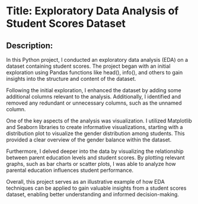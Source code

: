 # Title: Exploratory Data Analysis of Student Scores Dataset

## Description:

In this Python project, I conducted an exploratory data analysis (EDA) on a dataset containing student scores. The project began with an initial exploration using Pandas functions like head(), info(), and others to gain insights into the structure and content of the dataset.

Following the initial exploration, I enhanced the dataset by adding some additional columns relevant to the analysis. Additionally, I identified and removed any redundant or unnecessary columns, such as the unnamed column.

One of the key aspects of the analysis was visualization. I utilized Matplotlib and Seaborn libraries to create informative visualizations, starting with a distribution plot to visualize the gender distribution among students. This provided a clear overview of the gender balance within the dataset.

Furthermore, I delved deeper into the data by visualizing the relationship between parent education levels and student scores. By plotting relevant graphs, such as bar charts or scatter plots, I was able to analyze how parental education influences student performance.

Overall, this project serves as an illustrative example of how EDA techniques can be applied to gain valuable insights from a student scores dataset, enabling better understanding and informed decision-making.
